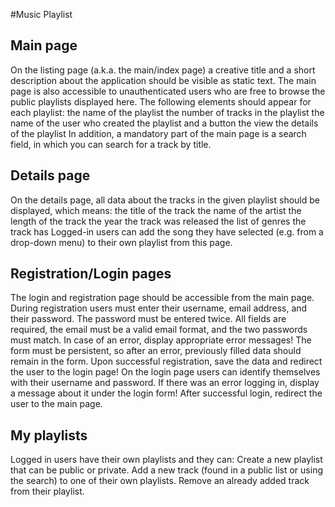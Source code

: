 #Music Playlist
<h2>Main page</h2>
On the listing page (a.k.a. the main/index page) a creative title and a short description about the application should be visible as static text.
The main page is also accessible to unauthenticated users who are free to browse the public playlists displayed here.
The following elements should appear for each playlist:
the name of the playlist
the number of tracks in the playlist
the name of the user who created the playlist
and a button the view the details of the playlist
In addition, a mandatory part of the main page is a search field, in which you can search for a track by title.
<h2>Details page</h2>
On the details page, all data about the tracks in the given playlist should be displayed, which means:
the title of the track
the name of the artist
the length of the track
the year the track was released
the list of genres the track has
Logged-in users can add the song they have selected (e.g. from a drop-down menu) to their own playlist from this page.
<h2>Registration/Login pages</h2>
The login and registration page should be accessible from the main page.
During registration users must enter their username, email address, and their password. The password must be entered twice. All fields are required, the email must be a valid email format, and the two passwords must match. In case of an error, display appropriate error messages! The form must be persistent, so after an error, previously filled data should remain in the form. Upon successful registration, save the data and redirect the user to the login page!
On the login page users can identify themselves with their username and password. If there was an error logging in, display a message about it under the login form! After successful login, redirect the user to the main page.
<h2>My playlists</h2>
Logged in users have their own playlists and they can:
Create a new playlist that can be public or private.
Add a new track (found in a public list or using the search) to one of their own playlists.
Remove an already added track from their playlist.